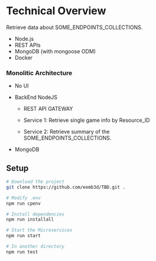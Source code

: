 # Technical Overview

Retrieve data about SOME_ENDPOINTS_COLLECTIONS.

- Node.js
- REST APIs
- MongoDB (with mongoose ODM)
- Docker

### Monolitic Architecture

- No UI

- BackEnd NodeJS

  - REST API GATEWAY

  - Service 1: Retrieve single game info by Resource_ID

  - Service 2: Retrieve summary of the SOME_ENDPOINTS_COLLECTIONS.

- MongoDB

## Setup

```sh
# Download the project
git clone https://github.com/eemb3d/TBD.git .

# Modify .env
npm run cpenv

# Install dependencies
npm run installall

# Start the Microservices
npm run start

# In another directory
npm run test

```
